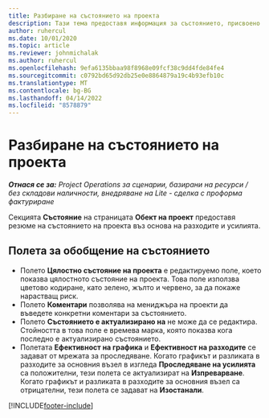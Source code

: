 ```yaml
---
title: Разбиране на състоянието на проекта
description: Тази тема предоставя информация за състоянието, присвоено на проекти в Dynamics 365 Project Operations.
author: ruhercul
ms.date: 10/01/2020
ms.topic: article
ms.reviewer: johnmichalak
ms.author: ruhercul
ms.openlocfilehash: 9efa6135bbaa98f8968e09fcf38c9dd4fde84fe4
ms.sourcegitcommit: c0792bd65d92db25e0e8864879a19c4b93efb10c
ms.translationtype: MT
ms.contentlocale: bg-BG
ms.lasthandoff: 04/14/2022
ms.locfileid: "8578879"
---
```

# <a name="understand-project-status"></a>Разбиране на състоянието на проекта

_**Отнася се за:** Project Operations за сценарии, базирани на ресурси / без складови наличности, внедряване на Lite - сделка с проформа фактуриране_


Секцията **Състояние** на страницата **Обект на проект** предоставя резюме на състоянието на проекта въз основа на разходите и усилията.


## <a name="status-summary-fields"></a>Полета за обобщение на състоянието

- Полето **Цялостно състояние на проекта** е редактируемо поле, което показва цялостното състояние на проекта. Това поле използва цветово кодиране, като зелено, жълто и червено, за да покаже нарастващ риск. 
- Полето **Коментари** позволява на мениджъра на проекти да въведете конкретни коментари за състоянието. 
- Полето **Състоянието е актуализирано на** не може да се редактира. Стойността в това поле е времева марка, която показва кога последно е актуализирано състоянието.
- Полетата **Ефективност на графика** и **Ефективност на разходите** се задават от мрежата за проследяване. Когато графикът и разликата в разходите за основния възел в изгледа **Проследяване на усилията** са положителни, тези полета се актуализират на **Изпреварване**. Когато графикът и разликата в разходите за основния възел са отрицателни, тези полета се задават на **Изостанали**.


[!INCLUDE[footer-include](../includes/footer-banner.md)]